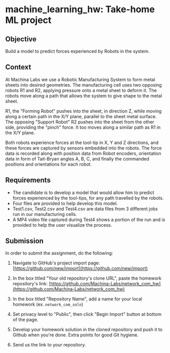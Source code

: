 # machine_learning_hw: Take-home ML project
## Objective
Build a model to predict forces experienced by Robots in the system.

## Context
At Machina Labs we use a Robotic Manufacturing System to form metal sheets into desired geometries. The manufacturing cell uses two opposing robots R1 and R2, applying pressure onto a metal sheet to deform it. The robots move along a path that allows the system to give shape to the metal sheet.

R1, the "Forming Robot" pushes into the sheet, in direction Z, while moving along a certain path in the X/Y plane, parallel to the sheet metal surface. The opposing "Support Robot" R2 pushes into the sheet from the other side, providing the "pinch" force. It too moves along a similar path as R1 in the X/Y plane.

Both robots experience forces at the tool-tip in X, Y and Z directions, and these forces are captured by sensors embedded into the robots. The force data is recorded along with position data from Robot encoders, orientation data in form of Tait-Bryan angles A, B, C, and finally the commanded positions and orientations for each robot.

## Requirements
- The candidate is to develop a model that would allow him to predict forces experienced by the tool-tips, for any path travelled by the robots.
- Four files are provided to help develop this model.
- Test1.csv, Test2.csv and Test4.csv are data files from 3 different jobs run in our manufacturing cells.
- A MP4 video file captured during Test4 shows a portion of the run and is provided to help the user visualize the process.

## Submission
In order to submit the assignment, do the following:

1. Navigate to GitHub's project import page: [https://github.com/new/import](https://github.com/new/import)

2. In the box titled "Your old repository's clone URL", paste the homework repository's link: [https://github.com/Machina-Labs/network_com_hw](https://github.com/Machina-Labs/network_com_hw)

3. In the box titled "Repository Name", add a name for your local homework (ex. `network_com_soln`)

4. Set privacy level to "Public", then click "Begin Import" button at bottom of the page.

5. Develop your homework solution in the cloned repository and push it to Github when you're done. Extra points for good Git hygiene.

6. Send us the link to your repository.
